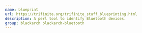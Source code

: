 ```yaml
---
name: blueprint
url: https://trifinite.org/trifinite_stuff_blueprinting.html
description: A perl tool to identify Bluetooth devices.
group: blackarch blackarch-bluetooth
---
```

